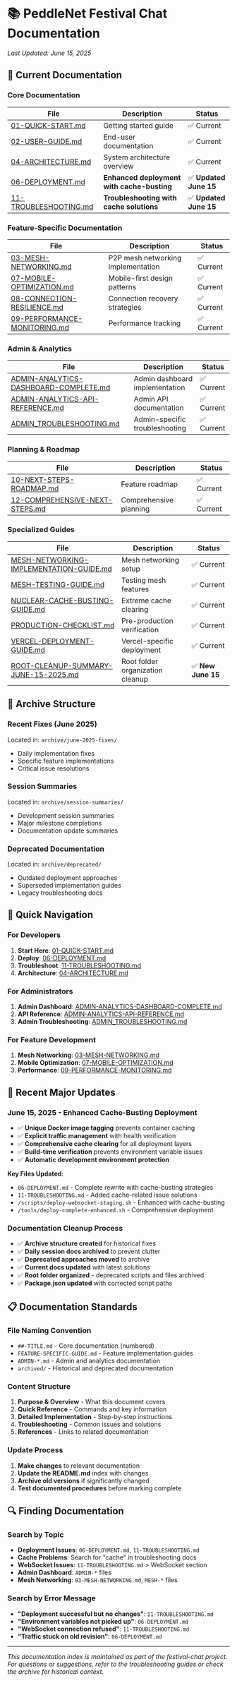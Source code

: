 # 📚 PeddleNet Festival Chat Documentation

*Last Updated: June 15, 2025*

## 🎯 Current Documentation

### Core Documentation
| File | Description | Status |
|------|-------------|---------|
| [01-QUICK-START.md](01-QUICK-START.md) | Getting started guide | ✅ Current |
| [02-USER-GUIDE.md](02-USER-GUIDE.md) | End-user documentation | ✅ Current |
| [04-ARCHITECTURE.md](04-ARCHITECTURE.md) | System architecture overview | ✅ Current |
| [06-DEPLOYMENT.md](06-DEPLOYMENT.md) | **Enhanced deployment with cache-busting** | ✅ **Updated June 15** |
| [11-TROUBLESHOOTING.md](11-TROUBLESHOOTING.md) | **Troubleshooting with cache solutions** | ✅ **Updated June 15** |

### Feature-Specific Documentation
| File | Description | Status |
|------|-------------|---------|
| [03-MESH-NETWORKING.md](03-MESH-NETWORKING.md) | P2P mesh networking implementation | ✅ Current |
| [07-MOBILE-OPTIMIZATION.md](07-MOBILE-OPTIMIZATION.md) | Mobile-first design patterns | ✅ Current |
| [08-CONNECTION-RESILIENCE.md](08-CONNECTION-RESILIENCE.md) | Connection recovery strategies | ✅ Current |
| [09-PERFORMANCE-MONITORING.md](09-PERFORMANCE-MONITORING.md) | Performance tracking | ✅ Current |

### Admin & Analytics
| File | Description | Status |
|------|-------------|---------|
| [ADMIN-ANALYTICS-DASHBOARD-COMPLETE.md](ADMIN-ANALYTICS-DASHBOARD-COMPLETE.md) | Admin dashboard implementation | ✅ Current |
| [ADMIN-ANALYTICS-API-REFERENCE.md](ADMIN-ANALYTICS-API-REFERENCE.md) | Admin API documentation | ✅ Current |
| [ADMIN_TROUBLESHOOTING.md](ADMIN_TROUBLESHOOTING.md) | Admin-specific troubleshooting | ✅ Current |

### Planning & Roadmap
| File | Description | Status |
|------|-------------|---------|
| [10-NEXT-STEPS-ROADMAP.md](10-NEXT-STEPS-ROADMAP.md) | Feature roadmap | ✅ Current |
| [12-COMPREHENSIVE-NEXT-STEPS.md](12-COMPREHENSIVE-NEXT-STEPS.md) | Comprehensive planning | ✅ Current |

### Specialized Guides
| File | Description | Status |
|------|-------------|---------|
| [MESH-NETWORKING-IMPLEMENTATION-GUIDE.md](MESH-NETWORKING-IMPLEMENTATION-GUIDE.md) | Mesh networking setup | ✅ Current |
| [MESH-TESTING-GUIDE.md](MESH-TESTING-GUIDE.md) | Testing mesh features | ✅ Current |
| [NUCLEAR-CACHE-BUSTING-GUIDE.md](NUCLEAR-CACHE-BUSTING-GUIDE.md) | Extreme cache clearing | ✅ Current |
| [PRODUCTION-CHECKLIST.md](PRODUCTION-CHECKLIST.md) | Pre-production verification | ✅ Current |
| [VERCEL-DEPLOYMENT-GUIDE.md](VERCEL-DEPLOYMENT-GUIDE.md) | Vercel-specific deployment | ✅ Current |
| [ROOT-CLEANUP-SUMMARY-JUNE-15-2025.md](ROOT-CLEANUP-SUMMARY-JUNE-15-2025.md) | Root folder organization cleanup | ✅ **New June 15** |

## 📁 Archive Structure

### Recent Fixes (June 2025)
Located in: `archive/june-2025-fixes/`
- Daily implementation fixes
- Specific feature implementations
- Critical issue resolutions

### Session Summaries
Located in: `archive/session-summaries/`
- Development session summaries
- Major milestone completions
- Documentation update summaries

### Deprecated Documentation
Located in: `archive/deprecated/`
- Outdated deployment approaches
- Superseded implementation guides
- Legacy troubleshooting docs

## 🚀 Quick Navigation

### For Developers
1. **Start Here**: [01-QUICK-START.md](01-QUICK-START.md)
2. **Deploy**: [06-DEPLOYMENT.md](06-DEPLOYMENT.md) 
3. **Troubleshoot**: [11-TROUBLESHOOTING.md](11-TROUBLESHOOTING.md)
4. **Architecture**: [04-ARCHITECTURE.md](04-ARCHITECTURE.md)

### For Administrators  
1. **Admin Dashboard**: [ADMIN-ANALYTICS-DASHBOARD-COMPLETE.md](ADMIN-ANALYTICS-DASHBOARD-COMPLETE.md)
2. **API Reference**: [ADMIN-ANALYTICS-API-REFERENCE.md](ADMIN-ANALYTICS-API-REFERENCE.md)
3. **Admin Troubleshooting**: [ADMIN_TROUBLESHOOTING.md](ADMIN_TROUBLESHOOTING.md)

### For Feature Development
1. **Mesh Networking**: [03-MESH-NETWORKING.md](03-MESH-NETWORKING.md)
2. **Mobile Optimization**: [07-MOBILE-OPTIMIZATION.md](07-MOBILE-OPTIMIZATION.md)
3. **Performance**: [09-PERFORMANCE-MONITORING.md](09-PERFORMANCE-MONITORING.md)

## 🔧 Recent Major Updates

### June 15, 2025 - Enhanced Cache-Busting Deployment
- ✅ **Unique Docker image tagging** prevents container caching
- ✅ **Explicit traffic management** with health verification
- ✅ **Comprehensive cache clearing** for all deployment layers
- ✅ **Build-time verification** prevents environment variable issues
- ✅ **Automatic development environment protection**

**Key Files Updated**:
- `06-DEPLOYMENT.md` - Complete rewrite with cache-busting strategies
- `11-TROUBLESHOOTING.md` - Added cache-related issue solutions
- `/scripts/deploy-websocket-staging.sh` - Enhanced with cache-busting
- `/tools/deploy-complete-enhanced.sh` - Comprehensive deployment

### Documentation Cleanup Process
- ✅ **Archive structure created** for historical fixes
- ✅ **Daily session docs archived** to prevent clutter
- ✅ **Deprecated approaches moved** to archive
- ✅ **Current docs updated** with latest solutions
- ✅ **Root folder organized** - deprecated scripts and files archived
- ✅ **Package.json updated** with corrected script paths

## 📋 Documentation Standards

### File Naming Convention
- `##-TITLE.md` - Core documentation (numbered)
- `FEATURE-SPECIFIC-GUIDE.md` - Feature implementation guides
- `ADMIN-*.md` - Admin and analytics documentation
- `archived/` - Historical and deprecated documentation

### Content Structure
1. **Purpose & Overview** - What this document covers
2. **Quick Reference** - Commands and key information
3. **Detailed Implementation** - Step-by-step instructions
4. **Troubleshooting** - Common issues and solutions
5. **References** - Links to related documentation

### Update Process
1. **Make changes** to relevant documentation
2. **Update the README.md** index with changes
3. **Archive old versions** if significantly changed
4. **Test documented procedures** before marking complete

## 🔍 Finding Documentation

### Search by Topic
- **Deployment Issues**: `06-DEPLOYMENT.md`, `11-TROUBLESHOOTING.md`
- **Cache Problems**: Search for "cache" in troubleshooting docs
- **WebSocket Issues**: `11-TROUBLESHOOTING.md` > WebSocket section
- **Admin Dashboard**: `ADMIN-*` files
- **Mesh Networking**: `03-MESH-NETWORKING.md`, `MESH-*` files

### Search by Error Message
- **"Deployment successful but no changes"**: `11-TROUBLESHOOTING.md`
- **"Environment variables not picked up"**: `06-DEPLOYMENT.md`
- **"WebSocket connection refused"**: `11-TROUBLESHOOTING.md`
- **"Traffic stuck on old revision"**: `06-DEPLOYMENT.md`

---

*This documentation index is maintained as part of the festival-chat project. For questions or suggestions, refer to the troubleshooting guides or check the archive for historical context.*
